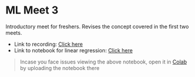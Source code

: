 # ML Meet 3
Introductory meet for freshers. Revises the concept covered in the first two meets.

 * Link to recording:  [Click here](https://web.microsoftstream.com/video/d95956ee-0531-41a8-95dc-a8785fab4d36)
 * Link to notebook for linear regression: [Click here](https://github.com/ssncodingclub/Machine-Learning/blob/master/Meet-2/RegressionPipeline.ipynb)
 > Incase you face issues viewing the above notebook, open it in [Colab](https://colab.research.google.com/) by uploading the notebook there
